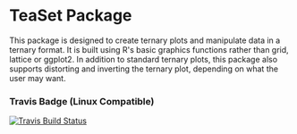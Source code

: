 # TeaSet Package
This package is designed to create ternary plots and manipulate data in a ternary format.  It is built using R's basic graphics functions rather than grid, lattice or ggplot2.  In addition to standard ternary plots, this package also supports distorting and inverting the ternary plot, depending on what the user may want.

### Travis Badge (Linux Compatible)
[![Travis Build Status](https://travis-ci.org/cmpear/TeaSet_Package.svg?branch=master)](https://travis-ci.org/cmpear/TeaSet_Package.svg?branch=master)
